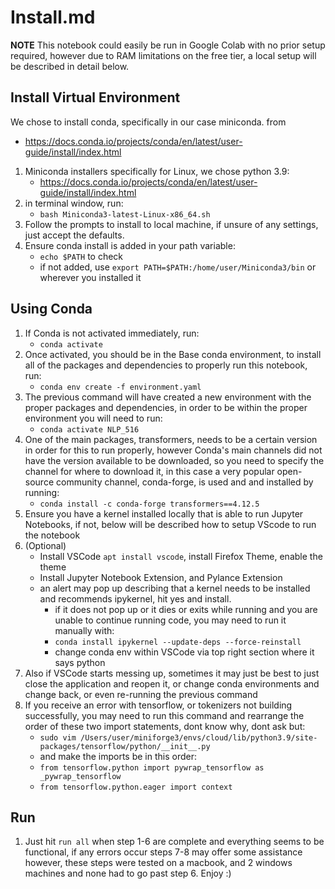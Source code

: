 # Install.md
**NOTE**
This notebook could easily be run in Google Colab with no prior setup required, however due to RAM limitations on the free tier, a local setup will be described in detail below.
## Install Virtual Environment
We chose to install conda, specifically in our case miniconda. from 
- https://docs.conda.io/projects/conda/en/latest/user-guide/install/index.html

1. Miniconda installers specifically for Linux, we chose python 3.9:
   - https://docs.conda.io/projects/conda/en/latest/user-guide/install/index.html
2. in terminal window, run:
   - `bash Miniconda3-latest-Linux-x86_64.sh`
3. Follow the prompts to install to local machine, if unsure of any settings, just accept the defaults.
4. Ensure conda install is added in your path variable:
   - `echo $PATH` to check
   - if not added, use `export PATH=$PATH:/home/user/Miniconda3/bin` or wherever you installed it

## Using Conda
1. If Conda is not activated immediately, run:
   - `conda activate`
2. Once activated, you should be in the Base conda environment, to install all of the packages and dependencies to properly run this notebook, run:
   - `conda env create -f environment.yaml`
3. The previous command will have created a new environment with the proper packages and dependencies, in order to be within the proper environment you will need to run:
   - `conda activate NLP_516`
4. One of the main packages, transformers, needs to be a certain version in order for this to run properly, however Conda's main channels did not have the version available to be downloaded, so you need to specify the channel for where to download it, in this case a very popular open-source community channel, conda-forge, is used and and installed by running:
   - `conda install -c conda-forge transformers==4.12.5`
5. Ensure you have a kernel installed locally that is able to run Jupyter Notebooks, if not, below will be described how to setup VScode to run the notebook
6. (Optional)
   - Install VSCode `apt install vscode`, install Firefox Theme, enable the theme
   - Install Jupyter Notebook Extension, and Pylance Extension
   - an alert may pop up describing that a kernel needs to be installed and recommends ipykernel, hit yes and install.
      - if it does not pop up or it dies or exits while running and you are unable to continue running code, you may need to run it manually with:
      - `conda install ipykernel --update-deps --force-reinstall`
      - change conda env within VSCode via top right section where it says python
7. Also if VSCode starts messing up, sometimes it may just be best to just close the application and reopen it, or change conda environments and change back, or even re-running the previous command
8. If you receive an error with tensorflow, or tokenizers not building successfully, you may need to run this command and rearrange the order of these two import statements, dont know why, dont ask but: 
   - `sudo vim /Users/user/miniforge3/envs/cloud/lib/python3.9/site-packages/tensorflow/python/__init__.py`
   - and make the imports be in this order:
   - `from tensorflow.python import pywrap_tensorflow as _pywrap_tensorflow`
   - `from tensorflow.python.eager import context`

## Run
1. Just hit `run all` when step 1-6 are complete and everything seems to be functional, if any errors occur steps 7-8 may offer some assistance however, these steps were tested on a macbook, and 2 windows machines and none had to go past step 6. Enjoy :)